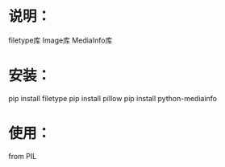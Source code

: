 # 说明：

filetype库
Image库
MediaInfo库

# 安装：

pip install filetype
pip install pillow
pip install python-mediainfo

# 使用：

from PIL

